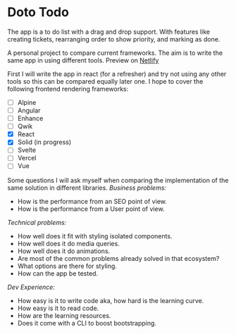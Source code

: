 # Doto Todo

The app is a to do list with a drag and drop support. With features like creating tickets, rearranging order to show priority, and marking as done.

A personal project to compare current frameworks. The aim is to write the same app in using different tools. Preview on [Netlify](https://main--beamish-babka-3a36c6.netlify.app/)

First I will write the app in react (for a refresher) and try not using any other tools so this can be compared equally later one.
I hope to cover the following frontend rendering frameworks:

- [ ] Alpine
- [ ] Angular
- [ ] Enhance
- [ ] Qwik
- [x] React
- [x] Solid (in progress)
- [ ] Svelte
- [ ] Vercel
- [ ] Vue

Some questions I will ask myself when comparing the implementation of the same solution in different libraries.
*Business problems:*
- How is the performance from an SEO point of view.
- How is the performance from a User point of view.

*Technical problems:*
- How well does it fit with styling isolated components.
- How well does it do media queries.
- How well does it do animations.
- Are most of the common problems already solved in that ecosystem?
- What options are there for styling.
- How can the app be tested.

*Dev Experience:*
- How easy is it to write code aka, how hard is the learning curve.
- How easy is it to read code.
- How are the learning resources.
- Does it come with a CLI to boost bootstrapping.
